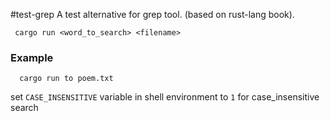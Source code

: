 #test-grep
 A test alternative for grep tool. (based on rust-lang book).

 ```
  cargo run <word_to_search> <filename>
 ```

### Example
```
  cargo run to poem.txt
```

set `CASE_INSENSITIVE` variable in shell environment to `1` for case_insensitive search
